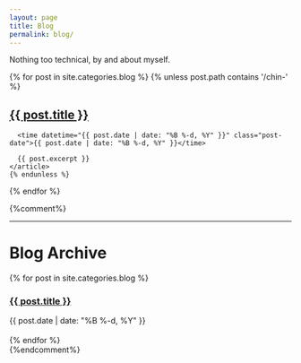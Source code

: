 ```yaml
---
layout: page
title: Blog
permalink: blog/
---
```


<p>Nothing too technical, by and about myself.</p>
<div class="posts">

  {% for post in site.categories.blog %}
    {% unless post.path contains '/chin-' %}
    <article class="post">
      <h2 class="post-title">
        <a href="{{ site.baseurl }}{{ post.url }}">
          {{ post.title }}
        </a>
      </h2>

      <time datetime="{{ post.date | date: "%B %-d, %Y" }}" class="post-date">{{ post.date | date: "%B %-d, %Y" }}</time>

      {{ post.excerpt }}
    </article>
    {% endunless %}
  {% endfor %}
</div>

{%comment%}
<hr/>

<h1>Blog Archive</h1>
<div>
  {% for post in site.categories.blog %}
  <article class="post" style="margin-bottom:1.25em;">
    <h3 class="post-title">
      <a href="{{ site.baseurl }}{{ post.url }}">
        {{ post.title }}
      </a>
    </h3>
    <time datetime="{{ post.date | date: "%B %-d, %Y" }}" class="post-date">
      {{ post.date | date: "%B %-d, %Y" }}
    </time>
  </article>
  {% endfor %}
</div>
{%endcomment%}